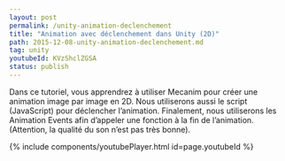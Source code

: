 ```yaml
---
layout: post
permalink: /unity-animation-declenchement
title: "Animation avec déclenchement dans Unity (2D)"
path: 2015-12-08-unity-animation-declenchement.md
tag: unity
youtubeId: KVzShclZGSA
status: publish
---
```


Dans ce tutoriel, vous apprendrez à utiliser Mecanim pour créer une animation image par image en 2D. Nous utiliserons aussi le script (JavaScript) pour déclencher l’animation. Finalement, nous utiliserons les Animation Events afin d’appeler une fonction à la fin de l’animation. (Attention, la qualité du son n’est pas très bonne).

<!--<div class="toc" markdown="1">
<span class="gamma">Table des matières</span>
{:.no_toc}
* TOC
{:toc}
</div>
-->
{% include components/youtubePlayer.html id=page.youtubeId %}



